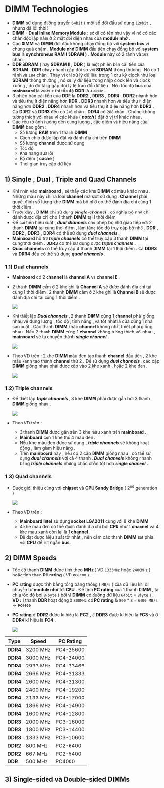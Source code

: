 # DIMM Technologies
- **DIMM** sử dụng đường truyền `64bit` ( một số đời đầu sử dụng `128bit` , nhưng đã lỗi thời )
- **DIMM - Dual Inline Memory Module** : sở dĩ có tên như vậy vì nó có các chân độc lập nằm ở 2 mặt đối diện nhau của **module nhớ** .
- Các **SIMM** và **DIMM** đời đầu không chạy đồng bộ với **system bus** vì chúng quá chậm . **Module nhớ DIMM** đầu tiên chạy đồng bộ với **system bus** là **synchronous RAM ( SDRAM )** . **Module** này có 2 rãnh và `168` chân .
- **DDR SDRAM** ( hay **SDRAM II** , **DDR** ) là một phiên bản cải tiến của **SDRAM** . **DDR** chạy nhanh gấp đôi so với **SDRAM** thông thường . Nó có 1 rãnh và `184` chân . Thay vì chỉ xử lý dữ liệu trong 1 chu kỳ clock như loại **SDRAM** thông thường , nó xử lý dữ liệu trong nhịp clock lên và clock xuống , do đó tăng gấp đôi tỷ lệ trao đổi dữ liệu . Nếu tốc độ **bus** của **mainboard** là `200MHz` thì tốc độ **DDR** là `400MHz` .
- 3 phiên bản cải tiến của **DDR** là **DDR2** , **DDR3** , **DDR4** . **DDR2** nhanh hơn và tiêu thụ ít điện năng hơn **DDR** . **DDR3** nhanh hơn và tiêu thụ ít điện năng hơn **DDR2** . **DDR4** nhanh hơn và tiêu thụ ít điện năng hơn **DDR3** . Cả **DDR2** và **DDR3** đều có `240` chân . **DDR4** có `288` chân . Chúng không tương thích với nhau vì các khứa ( ***notch*** ) đặt ở vị trí khác nhau .
- Các yếu tố ảnh hưởng đến dung lượng , đặc điểm và hiệu năng của **DIMM** bao gồm :
    - Số lượng **RAM** trên 1 thanh **DIMM**
    - Cách chíp được lắp đặt và đánh địa chỉ trên **DIMM**
    - Số lượng **channel** được sử dụng
    - Tốc độ
    - Khả năng sửa lỗi
    - Bộ đệm ( **cache** )
    - Thời gian truy cập dữ liệu
## **1) Single , Dual , Triple and Quad Channels**
- Khi nhìn vào **mainboard** , sẽ thấy các khe **DIMM** có màu khác nhau . Những màu này chỉ ra loại **channel** mà slot sử dụng . **Channel** phải quyết định số lượng khe **DIMM** mà bộ nhớ có thể đánh địa chỉ cùng 1 thời điểm .
- Trước đây , **DIMM** chỉ sử dụng ***single-channel*** , có nghĩa bộ nhớ chỉ đánh được địa chỉ cho 1 thanh **DIMM** tại 1 thời điểm .
- Để cải tiến hiệu suất , ***dual channels*** cho phép bộ nhớ giao tiếp với 2 thanh **DIMM** tại cùng thời điểm , làm tăng tốc độ truy cập bộ nhớ . **DDR** , **DDR2** , **DDR3** , **DDR4** có thể sử dụng ***dual channels*** .
- **Mainboard** hỗ trợ ***triple channels*** có thể truy cập 3 thanh **DIMM** tại cùng thời điểm . **DDR3** có thể sử dụng được ***triple channels*** .
- **Quad channels** có thể truy cập 4 thanh **DIMM** tại 1 thời điểm . Cả **DDR3** và **DDR4** đều có thể sử dụng ***quad channels*** .
### **1.1) Dual channels**
- **Mainboard** có 2 **channel** là **channel A** và **channel B** .
- 2 thanh **DIMM** cắm ở 2 khe ghi là **Channel A** sẽ được đánh địa chỉ tại cùng 1 thời điểm . 2 thanh **DIMM** cắm ở 2 khe ghi là **Channel B** sẽ được đánh địa chỉ tại cùng 1 thời điểm .

    <img src=https://i.imgur.com/MMWu6tw.png>

- Khi thiết lập ***Dual channels*** , 2 thanh **DIMM** cùng 1 **channel** phải giống nhau về dung lượng , tốc độ , tính năng , và tốt nhất là của cùng 1 nhà sản xuất . Các thanh **DIMM** khác **channel** không nhất thiết phải giống nhau . Nếu 2 thanh **DIMM** cùng 1 **channel** không tương thích với nhau , **mainboard** sẽ tự chuyển thành ***single channel*** .

    <img src=https://i.imgur.com/6c2kdNW.png>

- Theo VD trên : 2 khe **DIMM** màu đen tạo thành **channel** đầu tiên , 2 khe màu xanh tạo thành **channel** thứ 2 . Để sử dụng ***dual channels*** , các cặp **DIMM** giống nhau phải được xếp vào 2 khe xanh , hoặc 2 khe đen .

    <img src=https://i.imgur.com/TIqEQcl.png>

### **1.2) Triple channels**
- Để thiết lập ***triple channels*** , 3 khe **DIMM** phải được gắn bởi 3 thanh **DIMM** giống nhau .

    <img src=https://i.imgur.com/uMXx4AN.png>

- Theo VD trên : 
    - 3 thanh **DIMM** được gắn trên 3 khe màu xanh trên **mainboard** .
    - **Mainboard** còn 1 khe thứ 4 màu đen .
    - Nếu khe màu đen được sử dụng , ***triple channels*** sẽ không hoạt động , làm giảm hiệu năng .
    - Trên **mainboard** này , nếu có 2 cặp **DIMM** giống nhau , có thể sử dụng ***dual channels*** với cả 4 thanh . ***Dual channels*** không nhanh bằng ***triple channels*** nhưng chắc chắn tốt hơn ***single channel*** .
### **1.3) Quad channels**
- Được giới thiệu cùng với **chipset** và **CPU Sandy Bridge** ( 2<sup>nd</sup> generation )

    <img src=https://i.imgur.com/1qlQv8D.png>

- Theo VD trên :
    - **Mainboard Intel** sử dụng **socket LGA2011** cùng với 8 khe **DIMM**
    - 4 khe màu đen có thể được đánh địa chỉ bởi **CPU** như 1 **channel** và 4 khe màu xanh còn lại là 1 **channel** .
    - Để đạt được hiệu suất tốt nhất , nên cắm các thanh **DIMM** sát phía với **CPU** để rút ngắn **bus** .
## **2) DIMM Speeds**
- Tốc độ thanh **DIMM** được tính theo **MHz** ( VD `1333MHz` hoặc `2400MHz` ) hoặc tính theo **PC rating** ( VD `PC6400` ) .
- **PC rating** được tính bằng tổng băng thông ( `MB/s` ) của dữ liệu khi di chuyển từ **module nhớ** tới **CPU** . Để tính **PC rating** của 1 thanh **DIMM** , ta chia tốc độ bởi `8-byte` ( bởi vì **DIMM** có đường dữ liệu `64bit` = `8byte` ) .<br>**VD :** 1 thanh **DDR** hoạt động ở `800MHz` có **PC rating** là `800` * `8` = `6400 MB/s` => **`PC6400`**
- **PC rating** ở **DDR2** được kí hiệu là **PC2** , ở **DDR3** được kí hiệu là **PC3** và ở **DDR4** kí hiệu là **PC4** .

    <img src=https://i.imgur.com/KUuRrA1.png>

<center>

| **Type** | **Speed** | **PC Rating** |
|----------|-----------|---------------|
| **DDR4** | 3200 MHz | PC4-25600 |
| **DDR4** | 3000 MHz | PC4-24000 |
| **DDR4** | 2933 MHz | PC4-23466 |
| **DDR4** | 2666 MHz | PC4-21333 |
| **DDR4** | 2600 MHz | PC4-21300 |
| **DDR4** | 2400 MHz | PC4-19200 |
| **DDR4** | 2133 MHz | PC4-17000 |
| **DDR4** | 1866 MHz | PC4-14900 |
| **DDR4** | 1600 MHz | PC4-12800 |
| **DDR3** | 2000 MHz | PC3-16000 |
| **DDR3** | 1800 MHz | PC3-14400 |
| **DDR3** | 1333 MHz | PC3-10600 |
| **DDR2** | 800 MHz | PC2-6400 |
| **DDR2** | 667 MHz | PC2-5400 |
| **DDR** | 500 MHz | PC4000 |

</center>

## **3) Single-sided và Double-sided DIMMs**

